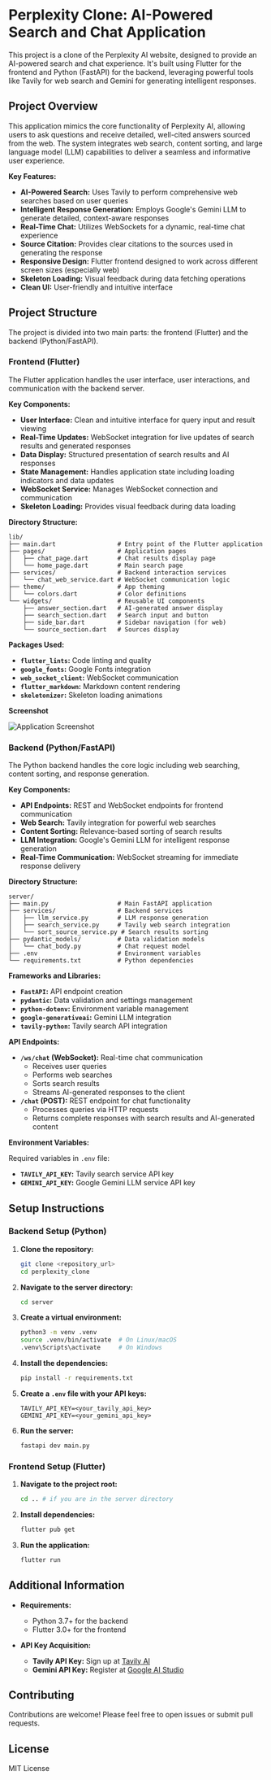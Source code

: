 # Perplexity Clone: AI-Powered Search and Chat Application

This project is a clone of the Perplexity AI website, designed to provide an AI-powered search and chat experience. It's built using Flutter for the frontend and Python (FastAPI) for the backend, leveraging powerful tools like Tavily for web search and Gemini for generating intelligent responses.

## Project Overview

This application mimics the core functionality of Perplexity AI, allowing users to ask questions and receive detailed, well-cited answers sourced from the web. The system integrates web search, content sorting, and large language model (LLM) capabilities to deliver a seamless and informative user experience.

**Key Features:**

- **AI-Powered Search:** Uses Tavily to perform comprehensive web searches based on user queries
- **Intelligent Response Generation:** Employs Google's Gemini LLM to generate detailed, context-aware responses
- **Real-Time Chat:** Utilizes WebSockets for a dynamic, real-time chat experience
- **Source Citation:** Provides clear citations to the sources used in generating the response
- **Responsive Design:** Flutter frontend designed to work across different screen sizes (especially web)
- **Skeleton Loading:** Visual feedback during data fetching operations
- **Clean UI:** User-friendly and intuitive interface

## Project Structure

The project is divided into two main parts: the frontend (Flutter) and the backend (Python/FastAPI).

### Frontend (Flutter)

The Flutter application handles the user interface, user interactions, and communication with the backend server.

**Key Components:**

- **User Interface:** Clean and intuitive interface for query input and result viewing
- **Real-Time Updates:** WebSocket integration for live updates of search results and generated responses
- **Data Display:** Structured presentation of search results and AI responses
- **State Management:** Handles application state including loading indicators and data updates
- **WebSocket Service:** Manages WebSocket connection and communication
- **Skeleton Loading:** Provides visual feedback during data loading

**Directory Structure:**

```
lib/
├── main.dart                 # Entry point of the Flutter application
├── pages/                    # Application pages
│   ├── chat_page.dart        # Chat results display page
│   └── home_page.dart        # Main search page
├── services/                 # Backend interaction services
│   └── chat_web_service.dart # WebSocket communication logic
├── theme/                    # App theming
│   └── colors.dart           # Color definitions
└── widgets/                  # Reusable UI components
    ├── answer_section.dart   # AI-generated answer display
    ├── search_section.dart   # Search input and button
    ├── side_bar.dart         # Sidebar navigation (for web)
    └── source_section.dart   # Sources display
```

**Packages Used:**

- **`flutter_lints`:** Code linting and quality
- **`google_fonts`:** Google Fonts integration
- **`web_socket_client`:** WebSocket communication
- **`flutter_markdown`:** Markdown content rendering
- **`skeletonizer`:** Skeleton loading animations

**Screenshot**

![Application Screenshot](Screenshot_20250318_143643.png)

### Backend (Python/FastAPI)

The Python backend handles the core logic including web searching, content sorting, and response generation.

**Key Components:**

- **API Endpoints:** REST and WebSocket endpoints for frontend communication
- **Web Search:** Tavily integration for powerful web searches
- **Content Sorting:** Relevance-based sorting of search results
- **LLM Integration:** Google's Gemini LLM for intelligent response generation
- **Real-Time Communication:** WebSocket streaming for immediate response delivery

**Directory Structure:**

```
server/
├── main.py                   # Main FastAPI application
├── services/                 # Backend services
│   ├── llm_service.py        # LLM response generation
│   ├── search_service.py     # Tavily web search integration
│   └── sort_source_service.py # Search results sorting
├── pydantic_models/          # Data validation models
│   └── chat_body.py          # Chat request model
├── .env                      # Environment variables
└── requirements.txt          # Python dependencies
```

**Frameworks and Libraries:**

- **`FastAPI`:** API endpoint creation
- **`pydantic`:** Data validation and settings management
- **`python-dotenv`:** Environment variable management
- **`google-generativeai`:** Gemini LLM integration
- **`tavily-python`:** Tavily search API integration

**API Endpoints:**

- **`/ws/chat` (WebSocket):** Real-time chat communication
  - Receives user queries
  - Performs web searches
  - Sorts search results
  - Streams AI-generated responses to the client
- **`/chat` (POST):** REST endpoint for chat functionality
  - Processes queries via HTTP requests
  - Returns complete responses with search results and AI-generated content

**Environment Variables:**

Required variables in `.env` file:

- **`TAVILY_API_KEY`:** Tavily search service API key
- **`GEMINI_API_KEY`:** Google Gemini LLM service API key

## Setup Instructions

### Backend Setup (Python)

1. **Clone the repository:**

   ```bash
   git clone <repository_url>
   cd perplexity_clone
   ```

2. **Navigate to the server directory:**

   ```bash
   cd server
   ```

3. **Create a virtual environment:**

   ```bash
   python3 -m venv .venv
   source .venv/bin/activate  # On Linux/macOS
   .venv\Scripts\activate     # On Windows
   ```

4. **Install the dependencies:**

   ```bash
   pip install -r requirements.txt
   ```

5. **Create a `.env` file with your API keys:**

   ```
   TAVILY_API_KEY=<your_tavily_api_key>
   GEMINI_API_KEY=<your_gemini_api_key>
   ```

6. **Run the server:**
   ```bash
   fastapi dev main.py
   ```

### Frontend Setup (Flutter)

1. **Navigate to the project root:**

   ```bash
   cd .. # if you are in the server directory
   ```

2. **Install dependencies:**

   ```bash
   flutter pub get
   ```

3. **Run the application:**
   ```bash
   flutter run
   ```

## Additional Information

- **Requirements:**

  - Python 3.7+ for the backend
  - Flutter 3.0+ for the frontend

- **API Key Acquisition:**
  - **Tavily API Key:** Sign up at [Tavily AI](https://tavily.com/)
  - **Gemini API Key:** Register at [Google AI Studio](https://makersuite.google.com/)

## Contributing

Contributions are welcome! Please feel free to open issues or submit pull requests.

## License

MIT License
